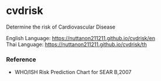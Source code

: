 # cvdrisk

Determine the risk of Cardiovascular Disease

English Language: <a href="https://nuttanon211211.github.io/cvdrisk/en">https://nuttanon211211.github.io/cvdrisk/en</a>
<br>
Thai Language: <a href="https://nuttanon211211.github.io/cvdrisk/th">https://nuttanon211211.github.io/cvdrisk/th</a>

### Reference
 - WHO/ISH Risk Prediction Chart for SEAR B,2007
